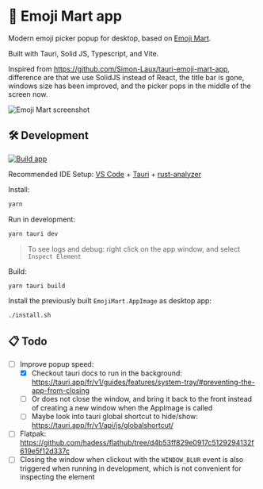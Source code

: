 # 🏪 Emoji Mart app

Modern emoji picker popup for desktop, based on [Emoji Mart](https://github.com/missive/emoji-mart).

Built with Tauri, Solid JS, Typescript, and Vite. 

Inspired from https://github.com/Simon-Laux/tauri-emoji-mart-app, difference are that we use SolidJS instead of React, the title bar is gone, windows size has been improved, and the picker pops in the middle of the screen now.

![Emoji Mart screenshot](https://raw.githubusercontent.com/vemonet/EmojiMart/main/public/screenshot.png)

## 🛠️ Development

[![Build app](https://github.com/vemonet/EmojiMart/actions/workflows/build.yml/badge.svg)](https://github.com/vemonet/EmojiMart/actions/workflows/build.yml)

Recommended IDE Setup: [VS Code](https://code.visualstudio.com/) + [Tauri](https://marketplace.visualstudio.com/items?itemName=tauri-apps.tauri-vscode) + [rust-analyzer](https://marketplace.visualstudio.com/items?itemName=rust-lang.rust-analyzer)

Install:

```bash
yarn
```

Run in development:

```bash
yarn tauri dev
```

> To see logs and debug: right click on the app window, and select `Inspect Element`

Build:

```bash
yarn tauri build
```

Install the previously built `EmojiMart.AppImage` as desktop app:

```bash
./install.sh
```

## 📋️ Todo

- [ ] Improve popup speed:
  - [x] Checkout tauri docs to run in the background: https://tauri.app/fr/v1/guides/features/system-tray/#preventing-the-app-from-closing
  - [ ] Or does not close the window, and bring it back to the front instead of creating a new window when the AppImage is called
  - [ ] Maybe look into tauri global shortcut to hide/show: https://tauri.app/fr/v1/api/js/globalshortcut/
- [ ] Flatpak: https://github.com/hadess/flathub/tree/d4b53ff829e0917c5129294132f619e5f12d337c
- [ ] Closing the window when clickout with the `WINDOW_BLUR` event is also triggered when running in development, which is not convenient for inspecting the element
